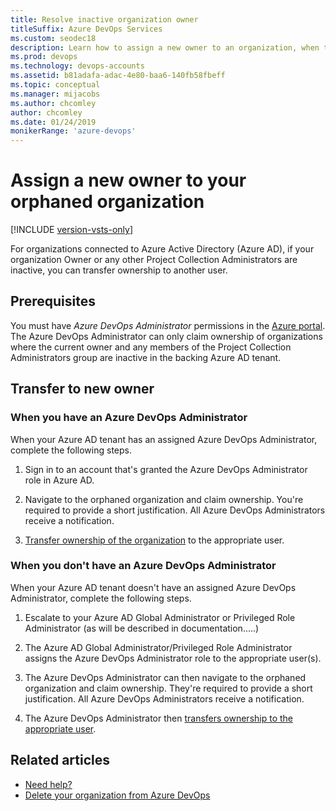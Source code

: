 ```yaml
---
title: Resolve inactive organization owner
titleSuffix: Azure DevOps Services
ms.custom: seodec18
description: Learn how to assign a new owner to an organization, when the current owner is inactive.
ms.prod: devops
ms.technology: devops-accounts
ms.assetid: b81adafa-adac-4e80-baa6-140fb58fbeff
ms.topic: conceptual
ms.manager: mijacobs
ms.author: chcomley
author: chcomley
ms.date: 01/24/2019
monikerRange: 'azure-devops'
---
```


# Assign a new owner to your orphaned organization

[!INCLUDE [version-vsts-only](../../includes/version-vsts-only.md)]

For organizations connected to Azure Active Directory (Azure AD),  if your organization Owner or any other Project Collection Administrators are inactive, you can transfer ownership to another user.

## Prerequisites

You must have *Azure DevOps Administrator* permissions in the [Azure portal](https://ms.portal.azure.com/#home). The Azure DevOps Administrator can only claim ownership of organizations where the current owner and any members of the Project Collection Administrators group are inactive in the backing Azure AD tenant.

## Transfer to new owner

### When you have an Azure DevOps Administrator

When your Azure AD tenant has an assigned Azure DevOps Administrator, complete the following steps.

1. Sign in to an account that's granted the Azure DevOps Administrator role in Azure AD. 



2. Navigate to the orphaned organization and claim ownership.    You're required to provide a short justification. All Azure DevOps Administrators receive a notification.



3. [Transfer ownership of the organization](change-organization-ownership.md) to the appropriate user.
 



### When you don't have an Azure DevOps Administrator

When your Azure AD tenant doesn't have an assigned Azure DevOps Administrator, complete the following steps.

1. Escalate to your Azure AD Global Administrator or Privileged Role Administrator (as will be described in documentation.....) 



2. The Azure AD Global Administrator/Privileged Role Administrator assigns the Azure DevOps Administrator role to the appropriate user(s). 



3. The Azure DevOps Administrator can then navigate to the orphaned organization and claim ownership. They're required to provide a short justification. All Azure DevOps Administrators receive a notification.



4. The Azure DevOps Administrator then [transfers ownership to the appropriate user](change-organization-ownership.md). 



## Related articles

* [Need help?](faq-delete-restore-organization.md#get-support)
* [Delete your organization from Azure DevOps](delete-your-organization.md)
